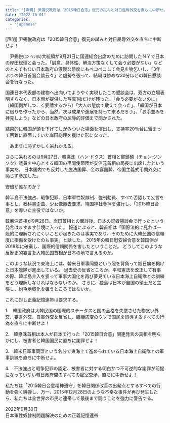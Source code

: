 ```yaml
---
title: "[声明] 尹錫悦政府は「2015韓日合意」復元の試みと対日屈辱外交を直ちに中断せよ！"
date: "2022-10-01"
categories: 
  - "japanese"
---
```


\[声明\] 尹錫悦政府は「2015韓日合意」復元の試みと対日屈辱外交を直ちに中断せよ！

　尹錫悦(ﾕﾝ･ｿﾝﾖﾙ)大統領が9月21日に国連総会出席のために訪問したＮＹで日本の岸田総理と会った。「誠意、具体性、解決方策なくして会う必要がない」などのとんでもない日本政府の傲慢な態度にもペコペコして会見を物乞いし、「3年ぶりの韓日首脳会談云々」と虚勢を張って、結局は惨めな30分ほどの韓日懇談会を行なった。

国連日本代表部の建物へ出向いてようやく実現したこの懇談会は、双方の立場表明すらなく、日本側が提供した写真1枚だけが残った。「会う必要がないのに」〔韓国側がしつこく要請するから〕「大人の態度で敢えて会った」、「韓国が日本に借りを作ったから、当然、次は成果や進展を持って来るだろう」、「お手並みを拝見しよう」などの日本政府の屈辱的評価まで聞かされた。

結果的に韓国が頭を下げてしがみついた場面を演出し、支持率20％台に留まって困難に直面していた岸田総理を援けた形になった。

　あまりに恥ずかしく呆れかえる。

さらに呆れるのは9月27日、韓悳洙（ハン·ドクス）首相と鄭鎮碩（チョン·ジンソク）議員を中心とする韓国の弔問使節団が安倍元首相の局長に出席したという事実だ。 日本国内でも反対した脱法国葬、金の宴国葬、帝国主義式弔問外交に恥じず参加した。

安倍が誰なのか？

韓半島不法強占、戦争犯罪、日本軍性奴隷制、強制動員、すべて否認して妄言を事とし、教科書歪曲、少女像撤去要求、靖国神社参拝を強行し、「2015韓日合意」を導いた主役ではないか。

韓悳洙首相が9月28日、岸田首相との面談後、日本の記者懇談会で行ったという発言はますます佳境に入った。 報道によると、韓首相は「国際法的に見れば一般的に理解されにくいことが起きたのは事実であり、そのために大韓民国の信頼度に損傷を受けたのも事実」と話した。 2015年の韓日慰安婦合意を韓国側が2018年に破棄し、国際的信頼関係を害したということだ。 どうしてこのような反歴史的妄言を大韓民国首相が日本の地で言えるのか。

このような状況で東海上には、韓米日軍事同盟という殻を背負って旭日旗を掲げた日本艦隊が進出している。 過去史の反省どころか、平和憲法を改正して有事の際、韓半島介入を狙って軍事大国化を再び夢見ている日本海上自衛隊との訓練をどう理解しなければならないのか。 さらに、独島は日本が自国の領土だと主張し、紛争地域化を狙うところではないか。

これに対し正義記憶連帯は要求する。

1.　韓国政府は大韓民国の国際的ステータスと国の品格を失墜させた物乞い外交、妄言外交、自害外交を反省し、臨機応変のウソで国民を誤導するすべての行為を直ちに中断せよ！

2.　韓悳洙首相は本人が日本で行った「2015韓日合意」関連発言の真相を明らかにし、被害者と韓国国民に直ちに謝罪せよ！

3.　韓米日軍事同盟という名分で東海上で進められている日本海上自衛隊との軍事訓練を直ちに中断せよ。

4.　不法強占と戦争犯罪の認定、被害者に対する明白かつ不可逆的な謝罪が前提になっていない韓日政府間のすべての密室交渉、直ちに中断せよ！

私たちは「2015韓日合意精神遵守」を韓日関係改善の出発点とするすべての行動を強く糾弾し、万一、2015年12月28日のような不幸な事件が再び発生したら、私たちは全世界の市民と連帯して最後まで闘うことを強力に警告する。

2022年9月30日  
日本軍性奴隷制問題解決のための正義記憶連帯
